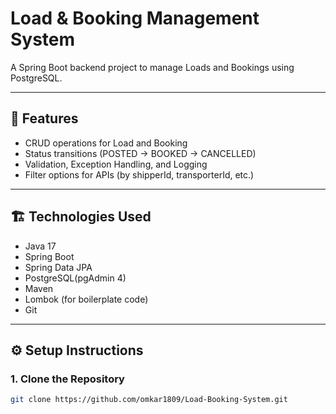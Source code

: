 # Load & Booking Management System

A Spring Boot backend project to manage Loads and Bookings using PostgreSQL.

---

## 🚀 Features

- CRUD operations for Load and Booking
- Status transitions (POSTED → BOOKED → CANCELLED)
- Validation, Exception Handling, and Logging
- Filter options for APIs (by shipperId, transporterId, etc.)

---

## 🏗️ Technologies Used

- Java 17
- Spring Boot
- Spring Data JPA
- PostgreSQL(pgAdmin 4)
- Maven
- Lombok (for boilerplate code)
- Git

---

## ⚙️ Setup Instructions

### 1. Clone the Repository

```bash
git clone https://github.com/omkar1809/Load-Booking-System.git

